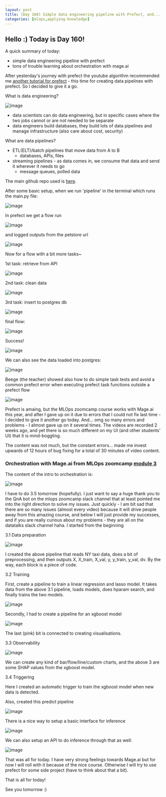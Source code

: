 ```yaml
---
layout: post
title: (Day 160) Simple data engineering pipeline with Prefect, and... MLOps with mage.ai (tons of problems)
categories: [mlops,applying-knowledge]
---
```


## Hello :) Today is Day 160!
A quick summary of today:
* simple data engineering pipeline with prefect
* tons of trouble learning about orchestration with mage.ai

After yesterday's journey with prefect the youtube algorithm recommended me [another tutorial for prefect](https://youtu.be/FxRZ9zo6GmI) - this time for creating data pipelines with prefect. So I decided to give it a go. 

What is data engineering?

![image](https://github.com/user-attachments/assets/94d0dc42-06d7-4f7e-9e27-0e47b2770513)

* data scientists can do data engineering, but in specific cases where the two jobs cannot or are not needed to be separate
* data engineers build databases, they build lots of data pipelines and manage infrastructure (also care about cost, security)

What are data pipelines?

* ETL(ELT)/batch pipelines that move data from A to B
  * databases, APIs, files
* streaming pipelines - as data comes in, we consume that data and send it wherever it needs to go 
  * message queues, polled data

The main github repo used is [here](https://github.com/CodeSeoul/intro-to-prefect).

After some basic setup, when we run 'pipeline' in the terminal which runs the main.py file:

![image](https://github.com/user-attachments/assets/6a5b9994-f13e-4a45-97d8-1e687053ced1)

In prefect we get a flow run

![image](https://github.com/user-attachments/assets/af2dff44-70d6-4927-87bd-82e33c855bfb)

and logged outputs from the petstore url

![image](https://github.com/user-attachments/assets/6b52d79f-5fe0-4478-8ca7-be52b10e8948)

Now for a flow with a bit more tasks~

1st task: retrieve from API

![image](https://github.com/user-attachments/assets/9b4f8c53-c77c-496b-9251-09e7500c0106)

2nd task: clean data

![image](https://github.com/user-attachments/assets/32b3fe36-2633-4c1b-89cf-25ddc331f1b3)

3rd task: insert to postgres db

![image](https://github.com/user-attachments/assets/a9da4e5f-07ab-47db-b866-f2a3f245cbb4)

final flow:

![image](https://github.com/user-attachments/assets/24f4d5ff-64d5-4225-be5a-2d4d8971398a)

Success!

![image](https://github.com/user-attachments/assets/6d4bc67c-906e-4bf7-b7e4-b66ef2d1ae9a)

We can also see the data loaded into postgres:

![image](https://github.com/user-attachments/assets/233e2660-eda0-4269-8564-9bde68645a43)

Beege (the teacher) showed also how to do simple task tests and avoid a common prefect error when executing prefect task functions outside a prefect flow

![image](https://github.com/user-attachments/assets/a9511af6-f209-43b6-bcb1-3c5d22cca370)

Prefect is amaing, but the MLOps zoomcamp course works with Mage.ai this year, and after I gave up on it due to errors that I could not fix last time - I decided to give it another go today. And... omg so many errors and problems - I almost gave up on it several times. The videos are recorded 2 weeks ago, and yet there is so much different on my UI (and other students' UI) that it is mind-boggling.

The content was not much, but the constant errors... made me invest upwards of 12 hours of bug fixing for a total of 30 minutes of video content. 

### Orchestration with Mage.ai from MLOps zoomcamp [module 3](https://github.com/DataTalksClub/mlops-zoomcamp/tree/main/03-orchestration)

The content of the intro to orchestration is:

![image](https://github.com/user-attachments/assets/d56f3cfc-2641-409a-9785-282f114e050e)

I have to do 3.5 tomorrow (hopefully). 
I just want to say a huge thank you to the QnA bot on the mlops zoomcamp slack channel that at least pointed me into the right direction to solve my issues. Just quickly - I am bit sad that there are so many issues (almost every video) because it will drive people away from this amazing course, and below I will just provide my successes, and if you are really curious about my problems - they are all on the datatalks slack channel haha. 
I started from the beginning

3.1 Data preparation

![image](https://github.com/user-attachments/assets/f5600cea-7178-436e-8331-5827d9e29e5b)

I created the above pipeline that reads NY taxi data, does a bit of preprocessing, and then outputs X, X_train, X_val, y, y_train, y_val, dv. By the way, each block is a piece of code.

3.2 Training

First, create a pipeline to train a linear regression and lasso model. It takes data from the above 3.1 pipeline, loads models, does hparam search, and finally trains the two models.

![image](https://github.com/user-attachments/assets/c02497da-9d37-4379-863f-21482267a367)

Secondly, I had to create a pipeline for an xgboost model

![image](https://github.com/user-attachments/assets/a6decd1b-0ac9-4579-87d0-b13a1affb7ea)

The last (pink) bit is connected to creating visualisations. 

3.3 Observability

![image](https://github.com/user-attachments/assets/b63c3a7e-bcce-41c9-a76b-952b7fae88d2)

We can create any kind of bar/flow/line/custom charts, and the above 3 are some SHAP values from the xgboost model. 

3.4 Triggering

Here I created an automatic trigger to train the xgboost model when new data is detected.

Also, created this predict pipeline

![image](https://github.com/user-attachments/assets/c9b089ac-1da9-4791-8c39-3876acdbbed5)

There is a nice way to setup a basic interface for inference

![image](https://github.com/user-attachments/assets/535f95df-5cc2-4e15-8cc7-2bf6a0db9a4b)

We can also setup an API to do inference through that as well:

![image](https://github.com/user-attachments/assets/604a9c8b-39cf-4368-9bbb-d69e46d34710)

That was all for today. I have very strong feelings towards Mage.ai but for now I will roll with it because of the nice course. Otherwise I will try to use prefect for some side project (have to think about that a bit). 



That is all for today!

See you tomorrow :)
